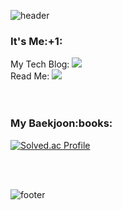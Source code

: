 ![header](https://capsule-render.vercel.app/api?type=waving&animation=twinkling&color=A9BCF5&height=200&section=header&text=Welcome&fontSize=50&fontColor=FFFFFF&fontAlign=73&fontAlignY=35)
            
<h3>It's Me:+1:</h3>
<div>
My Tech Blog: <a href="https://developnote.tistory.com/"><img src="https://img.shields.io/badge/Tistory-FF6600?style=round-square&logo=Blogger&logoColor=white"/></a><br>
Read Me: <a href="https://horaeng.notion.site/845d9aed48094697b9c71e521e45eb36"><img src="https://img.shields.io/badge/Notion-FFFFFF?style=round-square&logo=Notion&logoColor=black"/></a>
</div>

<!-- <h3 align="center">Main Stack:wrench:</h3>

<div align="center">
<img src="https://img.shields.io/badge/Spring Boot-brightgreen?style=round-square&logo=Spring&logoColor=white"/>
<img src="https://img.shields.io/badge/Java-AAAAAA?style=round-square&logo=java&logoColor=FF0000"/>
<img src="https://img.shields.io/badge/JavaScript-F7DF1E?style=round-square&logo=JavaScript&logoColor=black"/>
<img src="https://img.shields.io/badge/Python-3776AB?style=round-square&logo=Python&logoColor=white"/>
<img src="https://img.shields.io/badge/MySQL-4479A1?style=round-square&logo=MySQL&logoColor=white"/>
<img src="https://img.shields.io/badge/Git-F05032?style=round-square&logo=Git&logoColor=white"/>
<img src="https://img.shields.io/badge/Windows-0078D6?style=round-square&logo=Windows&logoColor=white"/>
<img src="https://img.shields.io/badge/Ubuntu-E95420?style=round-square&logo=Ubuntu&logoColor=white"/>
<img src="https://img.shields.io/badge/macOS-FFFFFF?style=round-square&logo=Apple&logoColor=black"/>
</div> -->

<br>

<!-- <h3 align="center">Experience:books:</h3>

<div align="center">
<img src="https://img.shields.io/badge/Android-3DDC84?style=round-square&logo=Android&logoColor=black"/>
<img src="https://img.shields.io/badge/Swift-FA7343?style=round-square&logo=Swift&logoColor=white"/>
<img src="https://img.shields.io/badge/Firebase-FFCA28?style=round-square&logo=Firebase&logoColor=black"/>
<img src="https://img.shields.io/badge/TensorFlow-FF6F00?style=round-square&logo=TensorFlow&logoColor=white"/>
<img src="https://img.shields.io/badge/Keras-D00000?style=round-square&logo=Keras&logoColor=white"/>
<img src="https://img.shields.io/badge/Node.js-339933?style=round-square&logo=Node.js&logoColor=white"/>
<img src="https://img.shields.io/badge/Vue.js-4FC08D?style=round-square&logo=Vue.js&logoColor=white"/>
<img src="https://img.shields.io/badge/React-61DAFB?style=round-square&logo=React&logoColor=black"/>
<img src="https://img.shields.io/badge/CSS3-1572B6?style=round-square&logo=CSS3&logoColor=white"/>
<img src="https://img.shields.io/badge/Apache-D22128?style=round-square&logo=Apache&logoColor=black"/>
<img src="https://img.shields.io/badge/Apache Tomcat-F8DC75?style=round-square&logo=Apache-Tomcat&logoColor=black"/>
<img src="https://img.shields.io/badge/Slack-4A154B?style=round-square&logo=Slack&logoColor=white"/>
</div> -->

<br>

<div display="inline">

<h3>My Baekjoon:books:</h3>
            
<!-- ![Anurag's GitHub stats](https://github-readme-stats.vercel.app/api?username=gibum1228&custom_title=호랭's&count_private=true&show_icons=true&theme=gradient&disable_animations=false&bg_color=2E64FE,5882FA,819FF7,A9BCF5&hide=stars,contribs&title_color=EEEEEE&text_color=DDDDDD&icon_color=DDDDDD&border_radius=15) -->

[![Solved.ac Profile](http://mazassumnida.wtf/api/v2/generate_badge?boj=gibum1228)](https://solved.ac/gibum1228/)
            
<!-- ![hyp3rflow's solved.ac stats](https://github-readme-solvedac.hyp3rflow.vercel.app/api/?handle=gibum1228) -->

</div>

<br><br>

![footer](https://capsule-render.vercel.app/api?type=waving&section=footer&color=A9BCF5)
